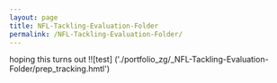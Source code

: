 ```yaml
---
layout: page
title: NFL-Tackling-Evaluation-Folder
permalink: /NFL-Tackling-Evaluation-Folder/
---
```


hoping this turns out
 !![test] ('./portfolio_zg/_NFL-Tackling-Evaluation-Folder/prep_tracking.hmtl')